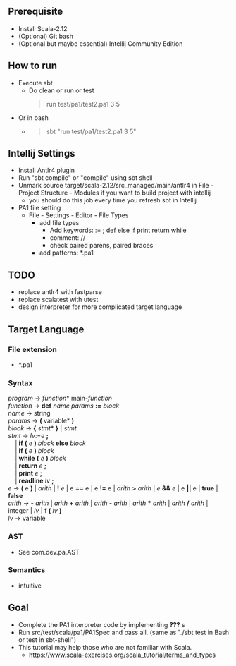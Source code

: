 
## Prerequisite
  * Install Scala-2.12
  * (Optional) Git bash
  * (Optional but maybe essential) Intellij Community Edition

## How to run
  * Execute sbt
    * Do clean or run or test
        > run test/pa1/test2.pa1 3 5
  * Or in bash 
    * >sbt "run test/pa1/test2.pa1 3 5"

## Intellij Settings
 * Install Antlr4 plugin
 * Run "sbt compile" or "compile" using sbt shell
 * Unmark source target/scala-2.12/src_managed/main/antlr4 in File - Project Structure - Modules if you want to build project with intellij
   * you should do this job every time you refresh sbt in Intellij
 * PA1 file setting
   * File - Settings - Editor - File Types
     * add file types
       * Add keywords: := ; def else if print return while
       * comment: //
       * check paired parens, paired braces
     * add patterns: *.pa1

## TODO
  * replace antlr4 with fastparse
  * replace scalatest with utest
  * design interpreter for more complicated target language

## Target Language
### File extension
* *.pa1
### Syntax
  *program* -> *function** main-*function*<br/>
  *function* -> **def** *name* *params* **:=** *block*<br/>
  *name* -> string<br/>
  *params* -> **(** variable* **)**<br/>
  *block* -> **{** *stmt** **}** | *stmt*<br/>
  *stmt* -> *lv*:=*e* **;**<br/>
  &nbsp;&nbsp;&nbsp;&nbsp;| **if** **(** *e* **)** *block* **else** *block*<br/>
  &nbsp;&nbsp;&nbsp;&nbsp;| **if** **(** *e* **)** *block* <br/>
  &nbsp;&nbsp;&nbsp;&nbsp;| **while** **(** *e* **)** *block*<br/>
  &nbsp;&nbsp;&nbsp;&nbsp;| **return** *e* **;**<br/>
  &nbsp;&nbsp;&nbsp;&nbsp;| **print** *e* **;**<br/>
  &nbsp;&nbsp;&nbsp;&nbsp;| **readline** *lv* **;**<br/>
  *e* -> **(** e **)** | *arith* | **!** *e* | e **==** e | e **!=** e | *arith* **>** *arith* | *e* **&&** *e* | e **||** e | **true** | **false** <br/>
  *arith* -> **-** *arith* | *arith* **+** *arith* | *arith* **-** *arith* |  *arith* **\*** *arith* |  *arith* **/** *arith*  | integer | *lv* | f **(** *lv* **)** <br/>
  *lv* -> variable<br/>

### AST
  * See com.dev.pa.AST

### Semantics
  * intuitive

## Goal
  * Complete the PA1 interpreter code by implementing **???** s
  * Run src/test/scala/pa1/PA1Spec and pass all. (same as "./sbt test in Bash or test in sbt-shell")
  * This tutorial may help those who are not familiar with Scala.
    * <https://www.scala-exercises.org/scala_tutorial/terms_and_types>
